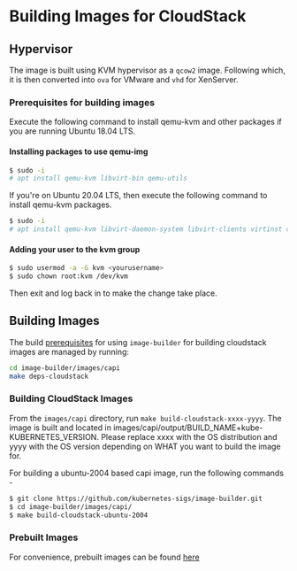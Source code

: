 # Building Images for CloudStack

## Hypervisor

The image is built using KVM hypervisor as a `qcow2` image.
Following which, it is then converted into `ova` for VMware and `vhd` for XenServer.

### Prerequisites for building images

Execute the following command to install qemu-kvm and other packages if you are running Ubuntu 18.04 LTS.

#### Installing packages to use qemu-img

```bash
$ sudo -i
# apt install qemu-kvm libvirt-bin qemu-utils
```

If you're on Ubuntu 20.04 LTS, then execute the following command to install qemu-kvm packages.

```bash
$ sudo -i
# apt install qemu-kvm libvirt-daemon-system libvirt-clients virtinst cpu-checker libguestfs-tools libosinfo-bin
```

#### Adding your user to the kvm group

```bash
$ sudo usermod -a -G kvm <yourusername>
$ sudo chown root:kvm /dev/kvm
```

Then exit and log back in to make the change take place.

## Building Images

The build [prerequisites](../capi.md#prerequisites) for using `image-builder` for
building cloudstack images are managed by running:

```bash
cd image-builder/images/capi
make deps-cloudstack
```

### Building CloudStack Images

From the `images/capi` directory, run `make build-cloudstack-xxxx-yyyy`. The image is built and located in images/capi/output/BUILD_NAME+kube-KUBERNETES_VERSION. Please replace xxxx with the OS distribution and yyyy with the OS version depending on WHAT you want to build the image for.

For building a ubuntu-2004 based capi image, run the following commands -

```bash
$ git clone https://github.com/kubernetes-sigs/image-builder.git
$ cd image-builder/images/capi/
$ make build-cloudstack-ubuntu-2004
```
### Prebuilt Images

For convenience, prebuilt images can be found [here](http://download.cloudstack.org/templates/capi/)
